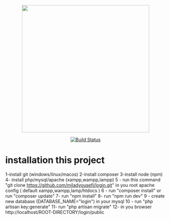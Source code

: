 <p align="center"><a href="https://laravel.com" target="_blank"><img src="https://raw.githubusercontent.com/laravel/art/master/logo-lockup/5%20SVG/2%20CMYK/1%20Full%20Color/laravel-logolockup-cmyk-red.svg" width="400"></a></p>

<p align="center">
<a href="https://travis-ci.org/laravel/framework"><img src="https://travis-ci.org/laravel/framework.svg" alt="Build Status"></a>

<h1>installation this project</h1>

1-install git (windows/linux/macos)
2-install composer
3-install node (npm)
4- install php/mysql/apache (xampp,wampp,lampp)
5 - run this command "git clone https://github.com/miladyousefi/login.git" in you root apache config ( default xampp,wampp,lamp/htdocs )
6 - run "composer install" or run "composer update"
7- run "npm install"
8- run "npm run dev"
9 - create new database (DATABASE_NAME="login") in your mysql 
10 - run "php artisan key:generate"
11- run "php artisan migrate"
12- in you browser http://localhost/ROOT-DIRECTORY/login/public
